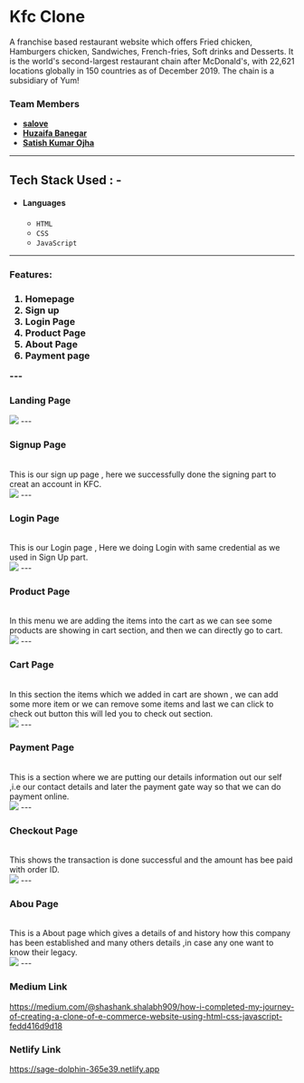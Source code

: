 # Kfc Clone
A franchise based restaurant website which offers Fried chicken, Hamburgers chicken, Sandwiches, French-fries, Soft drinks and Desserts. It is the world's
second-largest restaurant chain after McDonald's, with 22,621 locations globally in 150 countries as of December 2019. The chain is a subsidiary of Yum!


### Team Members

- **[salove](https://github.com/salove16)**
- **[Huzaifa Banegar](https://github.com/HuzaifaBanegar)**
- **[Satish Kumar Ojha](https://github.com/satishkumarojha/)** 

---


## Tech Stack Used : -

- #### Languages
  - `HTML`
  - `CSS`
  - `JavaScript`

---
<h3>Features:<h3/>
  <ol>
    <li>Homepage</li>
    <li>Sign up</li>
     <li>Login Page</li>
    <li>Product Page</li>
     <li>About Page</li>
     <li>Payment page</li>
  </ol>
---  
 <h3>Landing  Page</h3>
   <img src="https://miro.medium.com/max/700/1*KhA5_iWUN02BY33xEluVxQ.jpeg"/>
---
 <h3>Signup Page</h3>
  <br>
  This is our sign up page , here we successfully done the signing part to creat an account in KFC.
 <br>
  <img src="https://miro.medium.com/max/700/1*VAwe_pIfuMzqGHybU4KC1g.jpeg"/>
---
 <h3>Login Page</h3>
   <br>
  This is our Login page , Here we doing Login with same credential as we used in Sign Up part.
  <br>  
  <img src="https://miro.medium.com/max/700/1*2l18VaWqYMToUFcBJ5zkqA.jpeg"/>
  ---
 <h3>Product Page</h3>
   <br>
  In this menu we are adding the items into the cart as we can see some products are showing in cart section, and then we can directly go to cart.
  <br> 
  <img src="https://miro.medium.com/max/700/1*Y-JsnAfQUBTlD9dVoVl7XA.jpeg"/>
  ---
 <h3>Cart Page</h3>
  <br>
  In this section the items which we added in cart are shown , we can add some more item or we can remove some items and last we can click to check out button this will led you to check out section.
  <br>
  <img src="https://miro.medium.com/max/700/1*sdpBsqgH6B97zxDjtA3YWw.jpeg"/>
  ---  
 <h3>Payment Page</h3>  
   <br>
  This is a section where we are putting our details information out our self ,i.e our contact details and later the payment gate way so that we can do payment online.
  <br>  
  <img src="https://miro.medium.com/max/700/1*dR5MmPrdhDBfNs-MHO3IvA.jpeg"/>
  ---
 <h3>Checkout Page</h3>
   <br>
  This shows the transaction is done successful and the amount has bee paid with order ID.
 <br>
  <img src="https://miro.medium.com/max/700/1*Yj1W9VoZphvbkhYeosW-Fw.jpeg"/>
  ---
 <h3>Abou Page</h3>
   <br>
  This is a About page which gives a details of and history how this company has been established and many others details ,in case any one want to know their legacy.
  <br>
  <img src="https://miro.medium.com/max/700/1*n4sDG9fs1ifZMbqlfHbHIA.jpeg"/>
  ---
  
  
### Medium Link
https://medium.com/@shashank.shalabh909/how-i-completed-my-journey-of-creating-a-clone-of-e-commerce-website-using-html-css-javascript-fedd416d9d18




### Netlify Link

https://sage-dolphin-365e39.netlify.app
